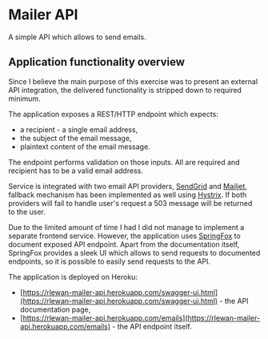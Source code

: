 # Mailer API

A simple API which allows to send emails.

## Application functionality overview

Since I believe the main purpose of this exercise was to present an external API integration, the delivered functionality is stripped down to required minimum.

The application exposes a REST/HTTP endpoint which expects:
- a recipient - a single email address,
- the subject of the email message,
- plaintext content of the email message.    

The endpoint performs validation on those inputs. All are required and recipient has to be a valid email address.

Service is integrated with two email API providers, [SendGrid](https://sendgrid.com/) and [Mailjet](https://www.mailjet.com/), fallback mechanism has been implemented as well using [Hystrix](https://github.com/Netflix/Hystrix). If both providers will fail to handle user's request a 503 message will be returned to the user.

Due to the limited amount of time I had I did not manage to implement a separate frontend service. However, the application uses [SpringFox](http://springfox.github.io/springfox/) to document exposed API endpoint. Apart from the documentation itself, SpringFox provides a sleek UI which allows to send requests to documented endpoints, so it is possible to easily send requests to the API.

The application is deployed on Heroku:
- [https://rlewan-mailer-api.herokuapp.com/swagger-ui.html](https://rlewan-mailer-api.herokuapp.com/swagger-ui.html) - the API documentation page,
- [https://rlewan-mailer-api.herokuapp.com/emails](https://rlewan-mailer-api.herokuapp.com/emails) - the API endpoint itself.
